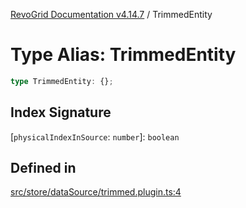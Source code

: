 [RevoGrid Documentation v4.14.7](README.md) / TrimmedEntity

# Type Alias: TrimmedEntity

```ts
type TrimmedEntity: {};
```

## Index Signature

 \[`physicalIndexInSource`: `number`\]: `boolean`

## Defined in

[src/store/dataSource/trimmed.plugin.ts:4](https://github.com/revolist/revogrid/blob/1dd2182aeba2c7ed876161836e4edd5b0fccb479/src/store/dataSource/trimmed.plugin.ts#L4)
